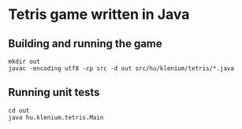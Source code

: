# Tetris game written in Java

## Building and running the game

	mkdir out
    javac -encoding utf8 -cp src -d out src/hu/klenium/tetris/*.java

## Running unit tests

	cd out
	java hu.klenium.tetris.Main
